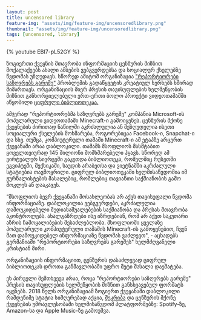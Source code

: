 ```yaml
---
layout: post
title: uncensored library
feature-img: "assets/img/feature-img/uncensoredlibrary.png"
thumbnail: "assets/img/feature-img/uncensoredlibrary.png"
tags: [uncensored, library]
---
```


{% youtube EBI7-pL52GY %}

ზოგიერთი ქვეყნის მთავრობა ინფორმაციის ცენზურის მიზნით მოქალაქეებს
ახალი ამბების ვებგვერდებსა და სოციალურ ქსელებზე წვდომას უზღუდავს.
სწორედ ამიტომ ორგანიზაცია ["რეპორტიორები საზღვრებს გარეშე"](https://rsf.org/en/news/rsf-opens-uncensored-library-digital-home-press-freedom-within-global-computer-game) პრობლემის
გადაწყვეტის კრეატიულ ხერხებს ხშირად მიმართავს. ორგანიზაციის მიერ
პრესის თავისუფლების ხელშეწყობის მიზნით განხორციელებული ერთ-ერთი
ბოლო პროექტი ვიდეოთამაშში აწყობილი [ციფრული ბიბლიოთეკაა.](https://uncensoredlibrary.com/en)

ამჯერად "რეპორტიორებმა საზღვრებს გარეშე" კომპანია Microsoft-ის
პოპულარული ვიდეოთამაში Minecraft-ი გამოიყენეს. ცენზურის მქონე ქვეყნების
ძირითად ნაწილში აკრძალულია ან შეზღუდულია ისეთი სოციალური ქსელების
მოხმარება, როგორებიცაა Facebook-ი, Snapchat-ი და სხვ. თუმცა, კომპიუტერული
თამაში Minecraft-ი ამ ეტაპზე არცერთ ქვეყანაში არაა დაბლოკილი. თამაშს
მსოფლიოს მასშტაბით ყოველთვიურად 145 მილიონი მომხმარებელი ჰყავს.
სწორედ ამ ვირტუალურ სივრცეში გაკეთდა ბიბლიოთეკა, რომელშიც რუსეთში
ეგვიპტეში, მექსიკაში, საუდის არაბეთსა და ვიეტნამში აკრძალული სტატიებია
თავმოყრილი. ციფრულ ბიბლიოთეკაში ხელმისაწვდომია იმ ჟურნალისტების
მასალებიც, რომლებიც თავიანთი საქმიანობის გამო მოკლეს ან დააკავეს.

“მსოფლიოს ბევრ ქვეყანაში მოსახლეობას არ აქვს თავისუფალი წვდომა ინფორმაციაზე.
დაბლოკილია ვებგვერდები, აკრძალულია დამოუკიდებელი მედიასაშუალებების
საქმიანობა და პრესას მთავრობა აკონტროლებს. ახალგაზრდები ისე იზრდებიან, რომ
არ აქვთ საკუთარი აზრის ჩამოყალიბების შესაძლებლობა. მსოფლიოში ყველაზე
პოპულარული კომპიუტერული თამაშის Minecraft-ის გამოყენებით, ჩვენ მათ
 დამოუკიდებელ ინფორმაციაზე წვდომას ვაძლევთ", - აცხადებს გერმანიაში 
"რეპორტიორები საზღვრებს გარეშეს" ხელმძღვანელი კრისტიან მირი.

ორგანიზაციის ინფორმაციით, ცენზურის დასაძლევად ციფრულ ბიბლიოთეკას დროთა განმავლობაში უფრო მეტი მასალა დაემატება.


ეს პირველი შემთხვევა არაა, როცა "რეპორტიორები საზღვრებს გარეშე" პრესის თავისუფლების ხელშეწყობის მიზნით განსხვავებულ
 ფორმატს იყენებს. 2018 წელს ორგანიზაციამ ზოგიერთ ქვეყანაში დაბლოკილი რამდენიმე სტატია სიმღერებად აქცია, [შეკრიბა](https://vimeo.com/259648480) და ცენზურის მქონე
 ქვეყნების უმრავლესობაში ხელმისაწვდომ პლატფორმებზე: Spotify-ზე, Amazon-სა და Apple Music-ზე გამოუშვა.



